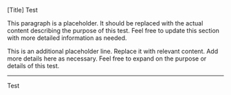 [Title]
Test

This paragraph is a placeholder. It should be replaced with the actual content describing the purpose of this test.
Feel free to update this section with more detailed information as needed.

This is an additional placeholder line. Replace it with relevant content.
Add more details here as necessary.
Feel free to expand on the purpose or details of this test.

---

Test
